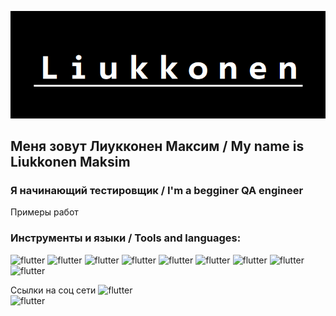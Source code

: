![Header](https://github.com/Tokehos/Tokehos/blob/main/assets/logo.bmp)

## Меня зовут Лиукконен Максим / My name is Liukkonen Maksim
### Я начинающий тестировщик / I'm a begginer QA engineer

Примеры работ

### Инструменты и языки / Tools and languages:
![flutter](https://img.shields.io/badge/Postman-1F1E1F?style=for-the-badge&logo=postman)
![flutter](https://img.shields.io/badge/JMeter-1F1E1F?style=for-the-badge&logo=jmerer) 
![flutter](https://img.shields.io/badge/DevTools-1F1E1F?style=for-the-badge&logo=devtools) 
![flutter](https://img.shields.io/badge/Jira-1F1E1F?style=for-the-badge&logo=jira) 
![flutter](https://img.shields.io/badge/Swagger-1F1E1F?style=for-the-badge&logo=swagger) 
![flutter](https://img.shields.io/badge/MySQL-1F1E1F?style=for-the-badge&logo=MySQL)
![flutter](https://img.shields.io/badge/Git-1F1E1F?style=for-the-badge&logo=Git) 
![flutter](https://img.shields.io/badge/JAVA-1F1E1F?style=for-the-badge&logo=java)   
![flutter](https://img.shields.io/badge/GitHub-1F1E1F?style=for-the-badge&logo=github)

Ссылки на соц сети
![flutter](https://img.shields.io/badge/Telegram-1F1E1F?style=for-the-badge&logo=telegram)  
![flutter](https://img.shields.io/badge/linkedin-1F1E1F?style=for-the-badge&logo=linkedin)  
